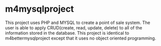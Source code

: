 # m4mysqlproject

  This project uses PHP and MYSQL to create a point of sale system. The user is able to apply CRUD(create, read, 
update, delete) to all of the information stored in the database. This project is identical to m4bettermysqlproject
except that it uses no object oriented programming.
